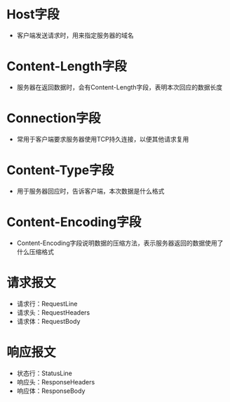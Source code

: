 # Host字段

- 客户端发送请求时，⽤来指定服务器的域名







# Content-Length字段

- 服务器在返回数据时，会有Content-Length字段，表明本次回应的数据⻓度







# Connection字段

- 常⽤于客户端要求服务器使⽤TCP持久连接，以便其他请求复⽤







# Content-Type字段

- ⽤于服务器回应时，告诉客户端，本次数据是什么格式







# Content-Encoding字段

- Content-Encoding字段说明数据的压缩⽅法，表示服务器返回的数据使⽤了什么压缩格式







# 请求报文

- 请求行：RequestLine
- 请求头：RequestHeaders
- 请求体：RequestBody







# 响应报文

- 状态行：StatusLine
- 响应头：ResponseHeaders
- 响应体：ResponseBody